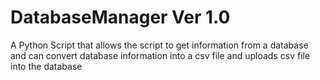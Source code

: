 # DatabaseManager Ver 1.0
A Python Script that allows the script to get information from a database and can convert database information into 
a csv file and uploads csv file into the database

